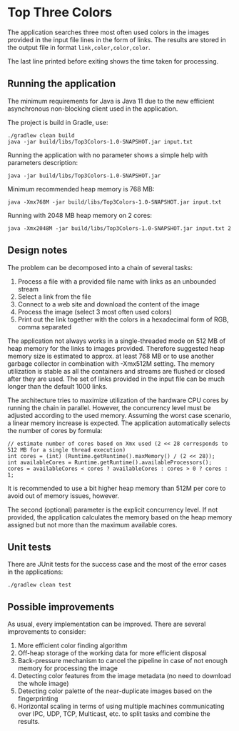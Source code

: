# Top Three Colors

The application searches three most often used colors in the images provided in the input file lines in the form of  links.
The results are stored in the output file in format `link,color,color,color`.

The last line printed before exiting shows the time taken for processing.    

## Running the application

The minimum requirements for Java is Java 11 due to the new efficient asynchronous non-blocking client used in the application.
 
The project is build in Gradle, use:
```
./gradlew clean build
java -jar build/libs/Top3Colors-1.0-SNAPSHOT.jar input.txt
```
Running the application with no parameter shows a simple help with parameters description:
```
java -jar build/libs/Top3Colors-1.0-SNAPSHOT.jar
```

Minimum recommended heap memory is 768 MB:
```
java -Xmx768M -jar build/libs/Top3Colors-1.0-SNAPSHOT.jar input.txt
```

Running with 2048 MB heap memory on 2 cores:
```
java -Xmx2048M -jar build/libs/Top3Colors-1.0-SNAPSHOT.jar input.txt 2
```
 
## Design notes

The problem can be decomposed into a chain of several tasks:
1. Process a file with a provided file name with links as an unbounded stream
2. Select a link from the file
3. Connect to a web site and download the content of the image 
4. Process the image (select 3 most often used colors)
5. Print out the link together with the colors in a hexadecimal form of RGB, comma separated

The application not always works in a single-threaded mode on 512 MB of heap memory for the links to images provided.
Therefore suggested heap memory size is estimated to approx. at least 768 MB
or to use another garbage collector in combination with -Xmx512M setting.
The memory utilization is stable as all the containers and streams are flushed or closed after they are used.
The set of links provided in the input file can be much longer than the default 1000 links.
 
The architecture tries to maximize utilization of the hardware CPU cores by running
the chain in parallel. However, the concurrency level must be adjusted according to the used memory.
Assuming the worst case scenario, a linear memory increase is expected.
The application automatically selects the number of cores by formula:
```
// estimate number of cores based on Xmx used (2 << 28 corresponds to 512 MB for a single thread execution)
int cores = (int) (Runtime.getRuntime().maxMemory() / (2 << 28));
int availableCores = Runtime.getRuntime().availableProcessors();
cores = availableCores < cores ? availableCores : cores > 0 ? cores : 1;
```
It is recommended to use a bit higher heap memory than 512M per core to avoid out of memory issues, however.

The second (optional) parameter is the explicit concurrency level.
If not provided, the application calculates the memory based on the heap memory assigned but not more than the maximum available cores.

## Unit tests

There are JUnit tests for the success case and the most of the error cases in the applications:
```
./gradlew clean test
```

## Possible improvements

As usual, every implementation can be improved.
There are several improvements to consider:
1. More efficient color finding algorithm
2. Off-heap storage of the working data for more efficient disposal
3. Back-pressure mechanism to cancel the pipeline in case of not enough memory for processing the image
4. Detecting color features from the image metadata (no need to download the whole image)
5. Detecting color palette of the near-duplicate images based on the fingerprinting
6. Horizontal scaling in terms of using multiple machines communicating over IPC, UDP, TCP, Multicast, etc.
   to split tasks and combine the results.  
